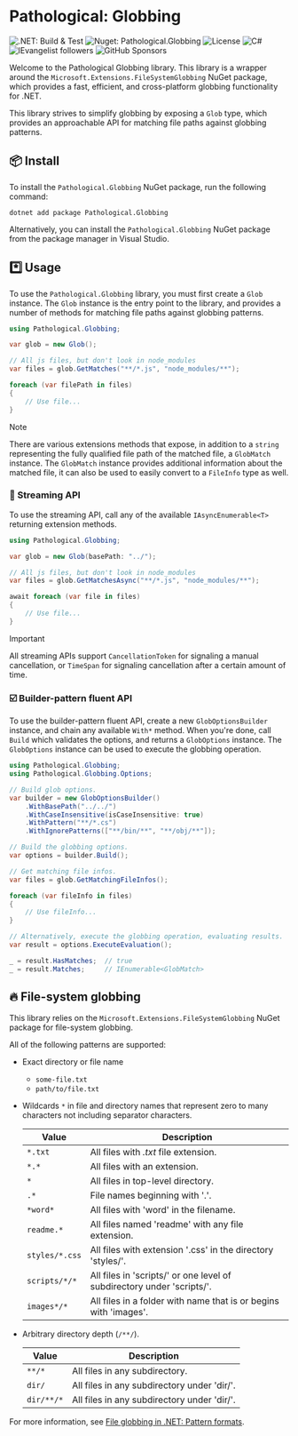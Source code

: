 ﻿# Pathological: Globbing

![.NET: Build & Test](https://img.shields.io/github/actions/workflow/status/IEvangelist/pathological.globbing/dotnet.yml?logo=github&label=build%20%26%20test&link=https%3A%2F%2Fgithub.com%2FIEvangelist%2Fpathological.globbing%2Factions%2Fworkflows%2Fdotnet.yml)
![Nuget: Pathological.Globbing](https://img.shields.io/nuget/vpre/Pathological.Globbing?logo=nuget&label=nuget%20package&link=https%3A%2F%2Fwww.nuget.org%2Fpackages%2FPathological.Globbing)
![License](https://img.shields.io/github/license/IEvangelist/pathological.globbing?logo=license&link=https%3A%2F%2Fgithub.com%2FIEvangelist%2Fblazorators%2Fblob%2Fmain%2FLICENSE)
![C#](https://img.shields.io/github/languages/top/IEvangelist/pathological.globbing?label=C%23&labelColor=fff&color=%23512BD4)
![IEvangelist followers](https://img.shields.io/github/followers/IEvangelist?label=IEvangelist&style=social&logo=github&labelColor=000&color=fff&link=https%3A%2F%2Fgithub.com%2FIEvangelist%3Ftab%3Dfollowers)
![GitHub Sponsors](https://img.shields.io/github/sponsors/IEvangelist?style=social&logo=githubsponsors&labelColor=eee&color=%23EA4AAA&link=https%3A%2F%2Fgithub.com%2Fsponsors%2FIEvangelist)

Welcome to the Pathological Globbing library. This library is a wrapper around the `Microsoft.Extensions.FileSystemGlobbing` NuGet package, which provides a fast, efficient, and cross-platform globbing functionality for .NET.

This library strives to simplify globbing by exposing a `Glob` type, which provides an approachable API for matching file paths against globbing patterns.

## 📦 Install

To install the `Pathological.Globbing` NuGet package, run the following command:

```
dotnet add package Pathological.Globbing
```

Alternatively, you can install the `Pathological.Globbing` NuGet package from the package manager in Visual Studio.

## *️⃣ Usage

To use the `Pathological.Globbing` library, you must first create a `Glob` instance. The `Glob` instance is the entry point to the library, and provides a number of methods for matching file paths against globbing patterns.

```csharp
using Pathological.Globbing;

var glob = new Glob();

// All js files, but don't look in node_modules
var files = glob.GetMatches("**/*.js", "node_modules/**");

foreach (var filePath in files)
{
    // Use file...
}
```

> [!NOTE]
> There are various extensions methods that expose, in addition to a `string` representing the fully qualified file path of the matched file, a `GlobMatch` instance. The `GlobMatch` instance provides additional information about the matched file, it can also be used to easily convert to a `FileInfo` type as well.

### 📂 Streaming API

To use the streaming API, call any of the available `IAsyncEnumerable<T>` returning extension methods.

```csharp
using Pathological.Globbing;

var glob = new Glob(basePath: "../");

// All js files, but don't look in node_modules
var files = glob.GetMatchesAsync("**/*.js", "node_modules/**");

await foreach (var file in files)
{
    // Use file...
}
```

> [!IMPORTANT]
> All streaming APIs support `CancellationToken` for signaling a manual cancellation, or `TimeSpan` for signaling cancellation after a certain amount of time.

### ☑️ Builder-pattern fluent API

To use the builder-pattern fluent API, create a new `GlobOptionsBuilder` instance, and chain any available `With*` method. When you're done, call `Build` which validates the options, and returns a `GlobOptions` instance. The `GlobOptions` instance can be used to execute the globbing operation.

```csharp
using Pathological.Globbing;
using Pathological.Globbing.Options;

// Build glob options.
var builder = new GlobOptionsBuilder()
    .WithBasePath("../../")
    .WithCaseInsensitive(isCaseInsensitive: true)
    .WithPattern("**/*.cs")
    .WithIgnorePatterns(["**/bin/**", "**/obj/**"]);

// Build the globbing options.
var options = builder.Build();

// Get matching file infos.
var files = glob.GetMatchingFileInfos();

foreach (var fileInfo in files)
{
    // Use fileInfo...
}

// Alternatively, execute the globbing operation, evaluating results.
var result = options.ExecuteEvaluation();

_ = result.HasMatches;  // true
_ = result.Matches;     // IEnumerable<GlobMatch>
```

## 🔥 File-system globbing

This library relies on the `Microsoft.Extensions.FileSystemGlobbing` NuGet package for file-system globbing.

All of the following patterns are supported:

- Exact directory or file name
  
  - `some-file.txt`
  - `path/to/file.txt`

- Wildcards `*` in file and directory names that represent zero to many characters not including separator characters.

    | Value          | Description                                                            |
    |----------------|------------------------------------------------------------------------|
    | `*.txt`        | All files with *.txt* file extension.                                  |
    | `*.*`          | All files with an extension.                                           |
    | `*`            | All files in top-level directory.                                      |
    | `.*`           | File names beginning with '.'.                                         |
    | `*word*`       | All files with 'word' in the filename.                                 |
    | `readme.*`     | All files named 'readme' with any file extension.                      |
    | `styles/*.css` | All files with extension '.css' in the directory 'styles/'.            |
    | `scripts/*/*`  | All files in 'scripts/' or one level of subdirectory under 'scripts/'. |
    | `images*/*`    | All files in a folder with name that is or begins with 'images'.       |

- Arbitrary directory depth (`/**/`).

    | Value | Description |
    | --- | --- |
    | `**/*` | All files in any subdirectory. |
    | `dir/` | All files in any subdirectory under 'dir/'. |
    | `dir/**/*` | All files in any subdirectory under 'dir/'. |

For more information, see [File globbing in .NET: Pattern formats](https://learn.microsoft.com/dotnet/core/extensions/file-globbing#pattern-formats).
